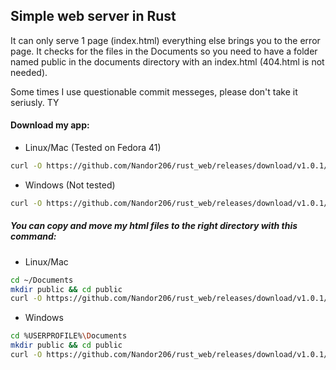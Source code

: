## Simple web server in Rust
It can only serve 1 page (index.html) everything else brings you to the error page.
It checks for the files in the Documents so you need to have a folder named public in the documents directory with an index.html (404.html is not needed).

Some times I use questionable commit messeges, please don't take it seriusly. TY

#### Download my app:
- Linux/Mac (Tested on Fedora 41)
```sh
curl -O https://github.com/Nandor206/rust_web/releases/download/v1.0.1/rust_web
```
- Windows (Not tested)
```sh
curl -O https://github.com/Nandor206/rust_web/releases/download/v1.0.1/rust_web.exe
```
##### You can copy and move my html files to the right directory with this command:
- Linux/Mac
```sh
cd ~/Documents
mkdir public && cd public
curl -O https://github.com/Nandor206/rust_web/releases/download/v1.0.1/index.html
```
- Windows
```sh
cd %USERPROFILE%\Documents
mkdir public && cd public
curl -O https://github.com/Nandor206/rust_web/releases/download/v1.0.1/index.html
```
